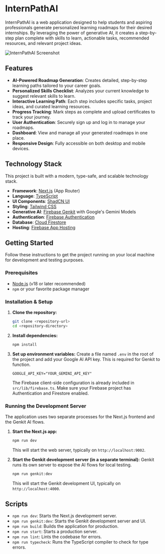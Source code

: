 # InternPathAI

InternPathAI is a web application designed to help students and aspiring professionals generate personalized learning roadmaps for their desired internships. By leveraging the power of generative AI, it creates a step-by-step plan complete with skills to learn, actionable tasks, recommended resources, and relevant project ideas.

![InternPathAI Screenshot](https://placehold.co/800x450)

## Features

- **AI-Powered Roadmap Generation**: Creates detailed, step-by-step learning paths tailored to your career goals.
- **Personalized Skills Checklist**: Analyzes your current knowledge to suggest relevant skills to learn.
- **Interactive Learning Path**: Each step includes specific tasks, project ideas, and curated learning resources.
- **Progress Tracking**: Mark steps as complete and upload certificates to track your journey.
- **User Authentication**: Securely sign up and log in to manage your roadmaps.
- **Dashboard**: View and manage all your generated roadmaps in one place.
- **Responsive Design**: Fully accessible on both desktop and mobile devices.

## Technology Stack

This project is built with a modern, type-safe, and scalable technology stack.

- **Framework**: [Next.js](https://nextjs.org/) (App Router)
- **Language**: [TypeScript](https://www.typescriptlang.org/)
- **UI Components**: [ShadCN UI](https://ui.shadcn.com/)
- **Styling**: [Tailwind CSS](https://tailwindcss.com/)
- **Generative AI**: [Firebase Genkit](https://firebase.google.com/docs/genkit) with Google's Gemini Models
- **Authentication**: [Firebase Authentication](https://firebase.google.com/docs/auth)
- **Database**: [Cloud Firestore](https://firebase.google.com/docs/firestore)
- **Hosting**: [Firebase App Hosting](https://firebase.google.com/docs/app-hosting)

## Getting Started

Follow these instructions to get the project running on your local machine for development and testing purposes.

### Prerequisites

- [Node.js](https://nodejs.org/) (v18 or later recommended)
- `npm` or your favorite package manager

### Installation & Setup

1.  **Clone the repository:**
    ```bash
    git clone <repository-url>
    cd <repository-directory>
    ```

2.  **Install dependencies:**
    ```bash
    npm install
    ```

3.  **Set up environment variables:**
    Create a file named `.env` in the root of the project and add your Google AI API key. This is required for Genkit to function.
    ```
    GOOGLE_API_KEY="YOUR_GEMINI_API_KEY"
    ```
    The Firebase client-side configuration is already included in `src/lib/firebase.ts`. Make sure your Firebase project has Authentication and Firestore enabled.

### Running the Development Server

The application uses two separate processes for the Next.js frontend and the Genkit AI flows.

1.  **Start the Next.js app:**
    ```bash
    npm run dev
    ```
    This will start the web server, typically on `http://localhost:9002`.

2.  **Start the Genkit development server (in a separate terminal):**
    Genkit runs its own server to expose the AI flows for local testing.
    ```bash
    npm run genkit:dev
    ```
    This will start the Genkit development UI, typically on `http://localhost:4000`.

## Scripts

- `npm run dev`: Starts the Next.js development server.
- `npm run genkit:dev`: Starts the Genkit development server and UI.
- `npm run build`: Builds the application for production.
- `npm run start`: Starts a production server.
- `npm run lint`: Lints the codebase for errors.
- `npm run typecheck`: Runs the TypeScript compiler to check for type errors.
